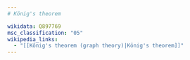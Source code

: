 ```yaml
---
# König's theorem

wikidata: Q897769
msc_classification: "05"
wikipedia_links:
  - "[[Kőnig's theorem (graph theory)|König's theorem]]"
---
```

